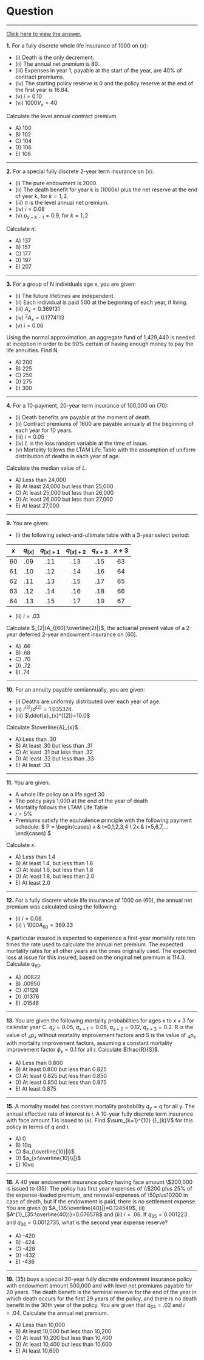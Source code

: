 # Question
---

[Click here to view the answer.](solution.md)

**1.** For a fully discrete whole life insurance of 1000 on (x):

- (i) Death is the only decrement.
- (ii) The annual net premium is 80.
- (iii) Expenses in year 1, payable at the start of the year, are 40% of contract premiums.
- (iv) The starting policy reserve is 0 and the policy reserve at the end of the first year is 16.84.
- (v) $i=0.10$
- (vi) $1000V_{x}=40$



Calculate the level annual contract premium.

- A) 100
- B) 102
- C) 104
- D) 106
- E) 108

---

**2.** For a special fully discrete 2-year term insurance on (x):

- (i) The pure endowment is 2000.
- (ii) The death benefit for year k is (1000k) plus the net reserve at the end of year k, for $k=1,2$.
- (iii) $\pi$ is the level annual net premium.
- (iv) $i=0.08$
- (v) $p_{x+k-1}=0.9$, for $k=1,2$

Calculate $\pi$.

- A) 137
- B) 157
- C) 177
- D) 197
- E) 207

---

**3.** For a group of N individuals age x, you are given:

- (i) The future lifetimes are independent.
- (ii) Each individual is paid 500 at the beginning of each year, if living.
- (iii) $A_{x}=0.369131$
- (iv) ${}^2A_{x} = 0.1774113$
- (v) $i=0.06$

Using the normal approximation, an aggregate fund of 1,429,440 is needed at inception in order to be 90% certain of having enough money to pay the life annuities. Find N.

- A) 200
- B) 225
- C) 250
- D) 275
- E) 300

---

**4.** For a 10-payment, 20-year term insurance of 100,000 on (70):

- (i) Death benefits are payable at the moment of death.
- (ii) Contract premiums of 1600 are payable annually at the beginning of each year for 10 years.
- (iii) $i=0.05$
- (iv) $L$ is the loss random variable at the time of issue.
- (v) Mortality follows the LTAM Life Table with the assumption of uniform distribution of deaths in each year of age.

Calculate the median value of $L$.

- A) Less than 24,000
- B) At least 24,000 but less than 25,000
- C) At least 25,000 but less than 26,000
- D) At least 26,000 but less than 27,000
- E) At least 27,000

---

**9.** You are given:

- (i) the following select-and-ultimate table with a 3-year select period:

| $x$ | $q_{[x]}$ | $q_{[x]+1}$ | $q_{[x]+2}$ | $q_{x+3}$ | $x+3$ |
|:---:|:---------:|:-----------:|:-----------:|:---------:|:-----:|
| 60  | .09       | .11         | .13         | .15       | 63    |
| 61  | .10       | .12         | .14         | .16       | 64    |
| 62  | .11       | .13         | .15         | .17       | 65    |
| 63  | .12       | .14         | .16         | .18       | 66    |
| 64  | .13       | .15         | .17         | .19       | 67    |

- (ii) $i=.03$

Calculate $_{2|}A_{[60]:\overline{2}|}$, the actuarial present value of a 2-year deferred 2-year endowment insurance on [60].

- A) .66
- B) .68
- C) .70
- D) .72
- E) .74

---

**10.** For an annuity payable semiannually, you are given:

- (i) Deaths are uniformly distributed over each year of age.
- (ii) $i^{(2)}/d^{(2)}=1.035374$.
- (iii) $\ddot{a}_{x}^{(2)}=10.0$

Calculate $\overline{A}_{x}$.

- A) Less than .30
- B) At least .30 but less than .31
- C) At least .31 but less than .32
- D) At least .32 but less than .33
- E) At least .33

---

**11.** You are given:

- A whole life policy on a life aged 30
- The policy pays 1,000 at the end of the year of death
- Mortality follows the LTAM Life Table
- $i=5\%$
- Premiums satisfy the equivalence principle with the following payment schedule:
  $ P = \begin{cases} x & t=0,1,2,3,4 \\ 2x & t=5,6,7,... \end{cases} $

Calculate $x$.

- A) Less than 1.4
- B) At least 1.4, but less than 1.6
- C) At least 1.6, but less than 1.8
- D) At least 1.8, but less than 2.0
- E) At least 2.0

---

**12.** For a fully discrete whole life insurance of 1000 on (60), the annual net premium was calculated using the following:

- (i) $i=0.06$
- (ii) \ $1000A_{60}=369.33$

A particular insured is expected to experience a first-year mortality rate ten times the rate used to calculate the annual net premium. The expected mortality rates for all other years are the ones originally used. The expected loss at issue for this insured, based on the original net premium is 114.3. Calculate $q_{60}$.

- A) .00822
- B) .00950
- C) .01128
- D) .01376
- E) .01546

---

**13.** You are given the following mortality probabilities for ages x to $x+3$ for calendar year C.
$q_{x}=0.05$, $q_{x+1}=0.08$, $q_{x+2}=0.12$, $q_{x+3}=0.2$.
R is the value of ${}_{4}p_{x}$ without mortality improvement factors and S is the value of ${}_{4}p_{x}$ with mortality improvement factors, assuming a constant mortality improvement factor $\phi_{x}=0.1$ for all r. Calculate $\frac{R}{S}$.

*   A) Less than 0.800
*   B) At least 0.800 but less than 0.825
*   C) At least 0.825 but less than 0.850
*   D) At least 0.850 but less than 0.875
*   E) At least 0.875

---

**15.** A mortality model has constant mortality probability $q_{y}=q$ for all y. The annual effective rate of interest is $i$. A 10-year fully discrete term insurance with face amount 1 is issued to (x). Find $\sum_{k=1}^{10} {}_{k}V$ for this policy in terms of $q$ and $i$.

*   A) 0
*   B) 10q
*   C) $a_{\overline{10}|i}$
*   D) $a_{x:\overline{10}\\|}$
*   E) 10vq

---

**18.** A 40 year endowment insurance policy having face amount \\$200,000 is issued to (35). The policy has first year expenses of \\$200 plus 25% of the expense-loaded premium, and renewal expenses of \\$50 plus 10% of the expense-loaded premium. There is a settlement expense of \\$200 in case of death, but if the endowment is paid, there is no settlement expense. You are given (i) $A_{35:\overline{40}|}=0.124549$, (ii) $A^{1}_{35:\overline{40}|}=0.076578$ and (iii) $i=.06$. If $q_{35}=0.001223$ and $q_{36}=0.0012735$, what is the second year expense reserve?

- A) -420
- B) -424
- C) -428
- D) -432
- E) -436

---

**19.** (35) buys a special 30-year fully discrete endowment insurance policy with endowment amount 500,000 and with level net premiums payable for 20 years. The death benefit is the terminal reserve for the end of the year in which death occurs for the first 29 years of the policy, and there is no death benefit in the 30th year of the policy. You are given that $q_{64}=.02$ and $i=.04$. Calculate the annual net premium.

- A) Less than 10,000
- B) At least 10,000 but less than 10,200
- C) At least 10,200 but less than 10,400
- D) At least 10,400 but less than 10,600
- E) At least 10,600




